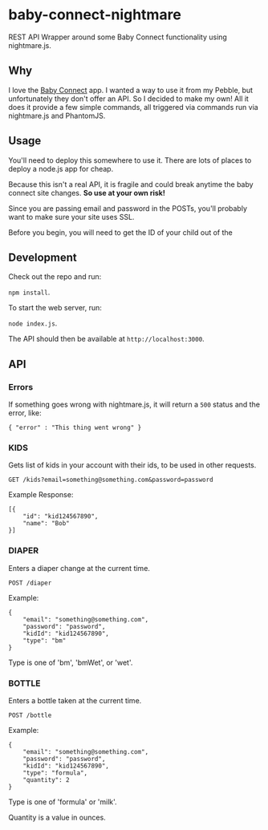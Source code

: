 # baby-connect-nightmare

REST API Wrapper around some Baby Connect functionality using nightmare.js.

## Why

I love the [Baby Connect](https://www.baby-connect.com) app. I wanted a 
way to use it from my Pebble, but unfortunately they don't offer an API. 
So I decided to make my own! All it does it provide a few simple commands, 
all triggered via commands run via nightmare.js and PhantomJS. 

## Usage

You'll need to deploy this somewhere to use it. There are lots of 
places to deploy a node.js app for cheap.

Because this isn't a real API, it is fragile and could break anytime the 
baby connect site changes. **So use at your own risk!**

Since you are passing email and password in the POSTs, you'll probably want
to make sure your site uses SSL.

Before you begin, you will need to get the ID of your child out of the 

## Development

Check out the repo and run:
 
`npm install`. 

To start the web server, run: 

`node index.js`.

The API should then be available at `http://localhost:3000`.

## API

### Errors

If something goes wrong with nightmare.js, it will return a `500` status and the error, like:

`{ "error" : "This thing went wrong" }`

### KIDS

Gets list of kids in your account with their ids, to be used in other requests.

`GET /kids?email=something@something.com&password=password`

Example Response:
```
[{
	"id": "kid124567890",
	"name": "Bob"
}]
```


### DIAPER

Enters a diaper change at the current time.

`POST /diaper`

Example:
```
{
	"email": "something@something.com",
	"password": "password",
	"kidId": "kid124567890",
	"type": "bm"
}
```

Type is one of 'bm', 'bmWet', or 'wet'.


### BOTTLE

Enters a bottle taken at the current time.

`POST /bottle`

Example:
```
{
	"email": "something@something.com",
	"password": "password",
	"kidId": "kid124567890",
	"type": "formula",
	"quantity": 2
}
```

Type is one of 'formula' or 'milk'.

Quantity is a value in ounces.